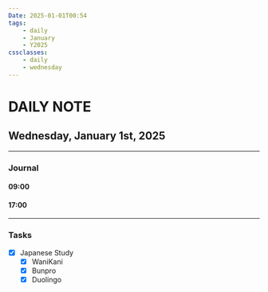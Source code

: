 ```yaml
---
Date: 2025-01-01T00:54
tags:
    - daily
    - January
    - Y2025
cssclasses:
    - daily
    - wednesday
---
```

# DAILY NOTE
## Wednesday, January 1st, 2025
***
### Journal

#### 09:00

#### 17:00

***
### Tasks
- [x] Japanese Study
    - [x] WaniKani
    - [x] Bunpro
    - [x] Duolingo